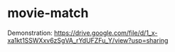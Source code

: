 # movie-match
Demonstration:
https://drive.google.com/file/d/1_x-xa1kt1SSWXxv6zSgVA_rYdUFZFu_Y/view?usp=sharing

